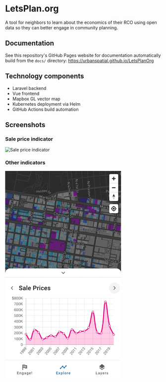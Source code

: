 # LetsPlan.org

A tool for neighbors to learn about the economics of their RCO using open data so they can better engage in community planning.

## Documentation

See this repository's GitHub Pages website for documentation automatically build from the `docs/` directory: <https://urbanspatial.github.io/LetsPlanOrg>

## Technology components

- Laravel backend
- Vue frontend
- Mapbox GL vector map
- Kubernetes deployment via Helm
- GitHub Actions build automation

## Screenshots

### Sale price indicator

![Sale price indicator](./screenshots/sale-price.gif)

### Other indicators

![Other indicator](./screenshots/indicators.gif)
